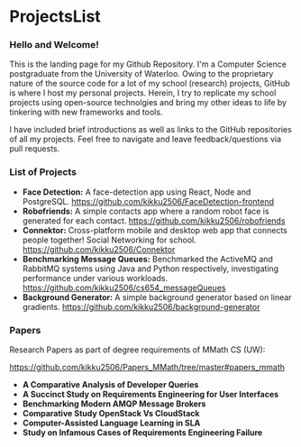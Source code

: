 # ProjectsList

### Hello and Welcome!

This is the landing page for my Github Repository. I'm a Computer Science postgraduate from the University of Waterloo. Owing to the proprietary nature of the source code for a lot of my school (research) projects, GitHub is where I host my personal projects. Herein, I try to replicate my school projects using open-source technolgies and bring my other ideas to life by tinkering with new frameworks and tools.

I have included brief introductions as well as links to the GitHub repositories of all my projects. Feel free to navigate and leave feedback/questions via pull requests.

### List of Projects

* __Face Detection:__ A face-detection app using React, Node and PostgreSQL. https://github.com/kikku2506/FaceDetection-frontend
* __Robofriends:__ A simple contacts app where a random robot face is generated for each contact. https://github.com/kikku2506/robofriends
* __Connektor:__ Cross-platform mobile and desktop web app that connects people together! Social Networking for school. https://github.com/kikku2506/Connektor
* __Benchmarking Message Queues:__ Benchmarked the ActiveMQ and RabbitMQ systems using Java and Python respectively, investigating performance under various workloads. https://github.com/kikku2506/cs654_messageQueues
* __Background Generator:__ A simple background generator based on linear gradients. https://github.com/kikku2506/background-generator

### Papers

Research Papers as part of degree requirements of MMath CS (UW):

https://github.com/kikku2506/Papers_MMath/tree/master#papers_mmath

* __A Comparative Analysis of Developer Queries__
* __A Succinct Study on Requirements Engineering for User Interfaces__
* __Benchmarking Modern AMQP Message Brokers__
* __Comparative Study OpenStack Vs CloudStack__
* __Computer-Assisted Language Learning in SLA__
* __Study on Infamous Cases of Requirements Engineering Failure__
